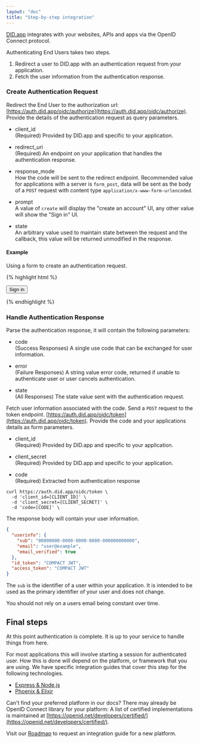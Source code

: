 ```yaml
---
layout: "doc"
title: "Step-by-step integration"
---
```


[DID.app](/) integrates with your websites, APIs and apps via the OpenID Connect protocol.

Authenticating End Users takes two steps.

1. Redirect a user to DID.app with an authentication request from your application.
2. Fetch the user information from the authentication response.

### Create Authentication Request

Redirect the End User to the authorization url: [https://auth.did.app/oidc/authorize](https://auth.did.app/oidc/authorize).
Provide the details of the authentication request as query parameters.

- client_id  
  (Required) Provided by DID.app and specific to your application.

- redirect_uri  
  (Required) An endpoint on your application that handles the authentication response.

- response_mode  
  How the code will be sent to the redirect endpoint.
  Recommended value for applications with a server is `form_post`, data will be sent as the body of a `POST` request with content type `application/x-www-form-urlencoded`.

- prompt  
  A value of `create` will display the "create an account" UI, any other value will show the "Sign in" UI.

- state  
  An arbitrary value used to maintain state between the request and the callback, this value will be returned unmodified in the response.

#### Example

Using a form to create an authentication request.
<!-- Using the `get` method will add each input as a query parameter to the   -->

{% highlight html %}
<form action="https://auth.did.app/oidc/authorize" method="get">
  <input name="client_id" value="[CLIENT_ID]" type="hidden" />
  <input name="redirect_uri" value="[REDIRECT_URI]" type="hidden" />
  <input name="response_mode" value="form_post" type="hidden" />

  <button type="submit">Sign in</button>
</form>
{% endhighlight %}



<!-- <input name="scope" value="openid" type="hidden" />
<input name="response_type" value="code" type="hidden" /> -->

<!-- scope:** As OpenID Connect is built on top of OAuth 2.0, a scope value of openid is needed to indicate that we are using OpenID Connect.

**response_type:** This says we want to use the OAuth 2.0 Authorization Code flow.
This is by far the most commonly used flow it is suitable for all web and mobile applications. -->

<!-- **client_id** provided by DID.app and specific to your application.

**redirect_uri** Once the user has authenticated this is where to send the authentication response, it is an endpoint on your application.

**response_mode** How the code will be sent to the redirect endpoint.
A value of `form_post` indicates the data will be sent using a `POST` request and encoded as URI form parameters. -->


### Handle Authentication Response

Parse the authentication response, it will contain the following parameters:

- code  
  (Success Responses) A single use code that can be exchanged for user information.

- error  
  (Failure Responses) A string value error code, returned if unable to authenticate user or user cancels authentication.

- state  
  (All Responses) The state value sent with the authentication request.

Fetch user information associated with the code.
Send a `POST` request to the token endpoint. [https://auth.did.app/oidc/token](https://auth.did.app/oidc/token).
Provide the code and your applications details as form parameters.

- client_id  
  (Required) Provided by DID.app and specific to your application.

- client_secret  
  (Required) Provided by DID.app and specific to your application.

- code  
  (Required) Extracted from authentication response


```shell
curl https://auth.did.app/oidc/token \
  -d 'client_id=[CLIENT_ID]' \
  -d 'client_secret=[CLIENT_SECRET]' \
  -d 'code=[CODE]' \
```

The response body will contain your user information.

```json
{
  "userinfo": {
    "sub": "00000000-0000-0000-0000-000000000000",
    "email": "user@example",
    "email_verified": true
  },
  "id_token": "COMPACT JWT",
  "access_token": "COMPACT JWT"
}
```
<!--
```ruby
Faraday.post(
  "https://auth.did.app/oidc/token",
  code: params[:code],
  grant_type: "authorization_code",
  redirect_uri: "http://myapp.demo/sign_in"
)
``` -->

The `sub` is the identifier of a user within your application.
It is intended to be used as the primary identifier of your user and does not change.

You should not rely on a users email being constant over time.

## Final steps

At this point authentication is complete.
It is up to your service to handle things from here.

For most applications this will involve starting a session for authenticated user.
How this is done will depend on the platform, or framework that you are using.
We have specific integration guides that cover this step for the following technologies.

- [Express & Node.js](/guides/express-nodejs-openid-connect-integration)
- [Phoenix & Elixir](/guides/phoenix-elixir-openid-connect-integration)

Can't find your preferred platform in our docs? There may already be OpenID Connect library for your platform:
A list of certified implementations is maintained at [https://openid.net/developers/certified/](https://openid.net/developers/certified/).

Visit our [Roadmap](https://did.nolt.io) to request an integration guide for a new platform.
